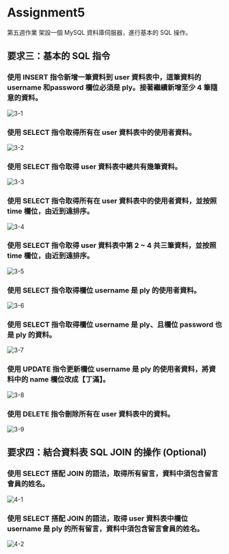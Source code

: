 # Assignment5
第五週作業
架設一個 MySQL 資料庫伺服器，進行基本的 SQL 操作。

## 要求三：基本的 SQL 指令

### 使用 INSERT 指令新增一筆資料到 user 資料表中，這筆資料的 username 和password 欄位必須是 ply。接著繼續新增至少 4 筆隨意的資料。
![3-1](https://luke-shih.github.io/Assignment5/ans/3-1.jpg)

### 使用 SELECT 指令取得所有在 user 資料表中的使用者資料。
![3-2](https://luke-shih.github.io/Assignment5/ans/3-2.jpg)

### 使用 SELECT 指令取得 user 資料表中總共有幾筆資料。
![3-3](https://luke-shih.github.io/Assignment5/ans/3-3.jpg)

### 使用 SELECT 指令取得所有在 user 資料表中的使用者資料，並按照 time 欄位，由近到遠排序。
![3-4](https://luke-shih.github.io/Assignment5/ans/3-4.jpg)

### 使用 SELECT 指令取得 user 資料表中第 2 ~ 4 共三筆資料，並按照 time 欄位，由近到遠排序。
![3-5](https://luke-shih.github.io/Assignment5/ans/3-5.jpg)

### 使用 SELECT 指令取得欄位 username 是 ply 的使用者資料。
![3-6](https://luke-shih.github.io/Assignment5/ans/3-6.jpg)

### 使用 SELECT 指令取得欄位 username 是 ply、且欄位 password 也是 ply 的資料。
![3-7](https://luke-shih.github.io/Assignment5/ans/3-7.jpg)

### 使用 UPDATE 指令更新欄位 username 是 ply 的使用者資料，將資料中的 name 欄位改成【丁滿】。
![3-8](https://luke-shih.github.io/Assignment5/ans/3-8.jpg)

### 使用 DELETE 指令刪除所有在 user 資料表中的資料。
![3-9](https://luke-shih.github.io/Assignment5/ans/3-9.jpg)


## 要求四：結合資料表 SQL JOIN 的操作 (Optional)
### 使用 SELECT 搭配 JOIN 的語法，取得所有留言，資料中須包含留言會員的姓名。
![4-1](https://luke-shih.github.io/Assignment5/ans/4-1.jpg)

### 使用 SELECT 搭配 JOIN 的語法，取得 user 資料表中欄位 username 是 ply 的所有留言，資料中須包含留言會員的姓名。
![4-2](https://luke-shih.github.io/Assignment5/ans/4-2.jpg)
